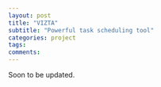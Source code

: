 ```yaml
---
layout: post
title: "VIZTA"
subtitle: "Powerful task scheduling tool"
categories: project
tags:
comments:
---
```


Soon to be updated.
